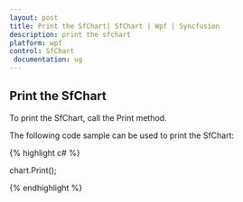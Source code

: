 ```yaml
---
layout: post
title: Print the SfChart| SfChart | Wpf | Syncfusion
description: print the sfchart
platform: wpf
control: SfChart
 documentation: ug
---
```


## Print the SfChart

To print the SfChart, call the Print method.

The following code sample can be used to print the SfChart:

{% highlight c# %}

  chart.Print();   

{% endhighlight  %}

